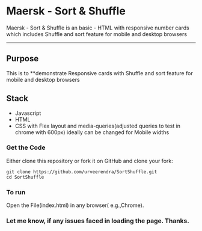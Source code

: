 # Maersk - Sort & Shuffle

Maersk - Sort & Shuffle is an basic - HTML with responsive number cards which includes Shuffle and sort feature for mobile and desktop browsers
***

## Purpose

This is to **demonstrate Responsive cards with Shuffle and sort feature for mobile and desktop browsers

## Stack

* Javascript
* HTML
* CSS with Flex layout and media-queries(adjusted queries to test in chrome with 600px) ideally can be changed for Mobile widths

### Get the Code

Either clone this repository or fork it on GitHub and clone your fork:
```
git clone https://github.com/urveerendra/SortShuffle.git
cd SortShuffle

```
### To run 
Open the File(index.html) in any browser( e.g.,Chrome).

### Let me know, if any issues faced in loading the page. Thanks.
